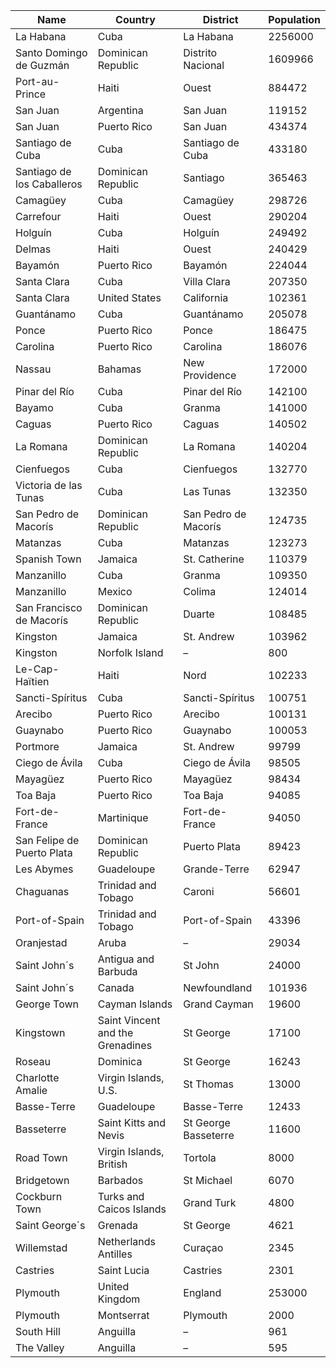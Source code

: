 | Name | Country | District | Population |
| --- | --- | --- | --- |
| La Habana | Cuba | La Habana | 2256000 |
| Santo Domingo de Guzmán | Dominican Republic | Distrito Nacional | 1609966 |
| Port-au-Prince | Haiti | Ouest | 884472 |
| San Juan | Argentina | San Juan | 119152 |
| San Juan | Puerto Rico | San Juan | 434374 |
| Santiago de Cuba | Cuba | Santiago de Cuba | 433180 |
| Santiago de los Caballeros | Dominican Republic | Santiago | 365463 |
| Camagüey | Cuba | Camagüey | 298726 |
| Carrefour | Haiti | Ouest | 290204 |
| Holguín | Cuba | Holguín | 249492 |
| Delmas | Haiti | Ouest | 240429 |
| Bayamón | Puerto Rico | Bayamón | 224044 |
| Santa Clara | Cuba | Villa Clara | 207350 |
| Santa Clara | United States | California | 102361 |
| Guantánamo | Cuba | Guantánamo | 205078 |
| Ponce | Puerto Rico | Ponce | 186475 |
| Carolina | Puerto Rico | Carolina | 186076 |
| Nassau | Bahamas | New Providence | 172000 |
| Pinar del Río | Cuba | Pinar del Río | 142100 |
| Bayamo | Cuba | Granma | 141000 |
| Caguas | Puerto Rico | Caguas | 140502 |
| La Romana | Dominican Republic | La Romana | 140204 |
| Cienfuegos | Cuba | Cienfuegos | 132770 |
| Victoria de las Tunas | Cuba | Las Tunas | 132350 |
| San Pedro de Macorís | Dominican Republic | San Pedro de Macorís | 124735 |
| Matanzas | Cuba | Matanzas | 123273 |
| Spanish Town | Jamaica | St. Catherine | 110379 |
| Manzanillo | Cuba | Granma | 109350 |
| Manzanillo | Mexico | Colima | 124014 |
| San Francisco de Macorís | Dominican Republic | Duarte | 108485 |
| Kingston | Jamaica | St. Andrew | 103962 |
| Kingston | Norfolk Island | – | 800 |
| Le-Cap-Haïtien | Haiti | Nord | 102233 |
| Sancti-Spíritus | Cuba | Sancti-Spíritus | 100751 |
| Arecibo | Puerto Rico | Arecibo | 100131 |
| Guaynabo | Puerto Rico | Guaynabo | 100053 |
| Portmore | Jamaica | St. Andrew | 99799 |
| Ciego de Ávila | Cuba | Ciego de Ávila | 98505 |
| Mayagüez | Puerto Rico | Mayagüez | 98434 |
| Toa Baja | Puerto Rico | Toa Baja | 94085 |
| Fort-de-France | Martinique | Fort-de-France | 94050 |
| San Felipe de Puerto Plata | Dominican Republic | Puerto Plata | 89423 |
| Les Abymes | Guadeloupe | Grande-Terre | 62947 |
| Chaguanas | Trinidad and Tobago | Caroni | 56601 |
| Port-of-Spain | Trinidad and Tobago | Port-of-Spain | 43396 |
| Oranjestad | Aruba | – | 29034 |
| Saint John´s | Antigua and Barbuda | St John | 24000 |
| Saint John´s | Canada | Newfoundland | 101936 |
| George Town | Cayman Islands | Grand Cayman | 19600 |
| Kingstown | Saint Vincent and the Grenadines | St George | 17100 |
| Roseau | Dominica | St George | 16243 |
| Charlotte Amalie | Virgin Islands, U.S. | St Thomas | 13000 |
| Basse-Terre | Guadeloupe | Basse-Terre | 12433 |
| Basseterre | Saint Kitts and Nevis | St George Basseterre | 11600 |
| Road Town | Virgin Islands, British | Tortola | 8000 |
| Bridgetown | Barbados | St Michael | 6070 |
| Cockburn Town | Turks and Caicos Islands | Grand Turk | 4800 |
| Saint George´s | Grenada | St George | 4621 |
| Willemstad | Netherlands Antilles | Curaçao | 2345 |
| Castries | Saint Lucia | Castries | 2301 |
| Plymouth | United Kingdom | England | 253000 |
| Plymouth | Montserrat | Plymouth | 2000 |
| South Hill | Anguilla | – | 961 |
| The Valley | Anguilla | – | 595 |

